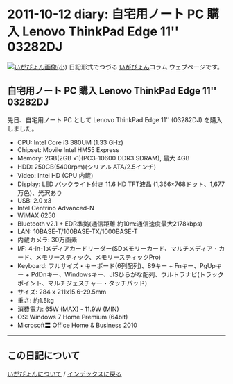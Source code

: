 2011-10-12 diary: 自宅用ノート PC 購入 Lenovo ThinkPad Edge 11'' 03282DJ
=====================================================================================================
[![いがぴょん画像(小)](https://igapyon.github.io/diary/images/iga200306s.jpg "いがぴょん")](https://igapyon.github.io/diary/memo/memoigapyon.html) 日記形式でつづる [いがぴょん](https://igapyon.github.io/diary/memo/memoigapyon.html)コラム ウェブページです。

## 自宅用ノート PC 購入 Lenovo ThinkPad Edge 11'' 03282DJ

先日、自宅用ノート PC として Lenovo ThinkPad Edge 11'' (03282DJ) を購入しました。


* CPU: Intel Core i3 380UM (1.33 GHz)
* Chipset: Movile Intel HM55 Express
* Memory: 2GB(2GB x1)(PC3-10600 DDR3 SDRAM), 最大 4GB
* HDD: 250GB(5400rpm)(シリアル ATA/2.5インチ)
* Video: Intel HD (CPU 内蔵)
* Display: LED バックライト付き 11.6 HD TFT液晶 (1,366×768ドット、1,677万色)、光沢あり
* USB: 2.0 x3
* Intel Centrino Advanced-N
* WiMAX 6250
* Bluetooth v2.1 + EDR準拠(通信距離 約10m:通信速度最大2178kbps)
* LAN: 10BASE-T/100BASE-TX/1000BASE-T
* 内蔵カメラ: 30万画素
* I/F: 4-in-1メディアカードリーダー(SDメモリーカード、マルチメディア・カード、メモリースティック、メモリースティックPro)
* Keyboard: フルサイズ・キーボード(6列配列)、89キー + Fnキー、PgUpキー + PdDnキー、Windowsキー、JISひらがな配列、ウルトラナビ(トラックポイント、マルチジェスチャー・タッチパッド)
* サイズ: 284 x 211x15.6-29.5mm
* 重さ: 約1.5kg
* 消費電力: 65W (MAX) - 11.9W (MIN)
* OS: Windows 7 Home Premium (64bit)
* Microsoft〓 Office Home & Business 2010



----------------------------------------------------------------------------------------------------

## この日記について
[いがぴょんについて](http://www.igapyon.jp/igapyon/diary/memo/memoigapyon.html) / [インデックスに戻る](https://igapyon.github.io/diary/idxall.html)
